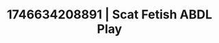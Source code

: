 ---
categories:
- Bedroom eyes
- AI-generated
- Shadow play
- Queer kinks
- Voyeur fantasy
- ASMR
- After dark play
- Cosplay
image: /assets/images/1746634208891.jpg
layout: post
seo:
  description: Featured content with high-quality ABDL Play, Scat Fetish. HD images
    available.
  keywords: ABDL Play, Scat Fetish
  og_image: /assets/images/1746634208891.jpg
  schema_type: VisualArtwork
tags:
- ABDL Play
- '#1746634208891'
- Scat Fetish
title: 1746634208891 | Scat Fetish ABDL Play
---